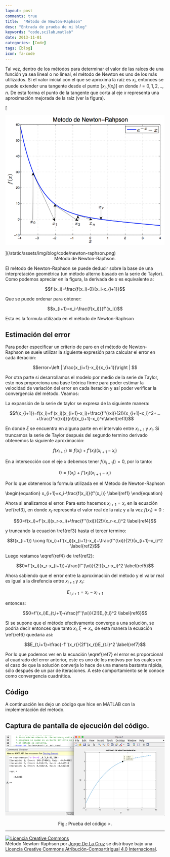 ```yaml
---
layout: post
comments: true
title:  "Método de Newton-Raphson"
desc: "Entrada de prueba de mi blog"
keywords: "code,scilab,matlab"
date: 2013-11-01
categories: [Code]
tags: [blog]
icon: fa-code
---
```


Tal vez, dentro de los métodos para determinar el valor de las raíces de una función ya sea lineal o no lineal, el método de Newton es uno de los más utilizados. Si el valor inicial con el que se aproxima  la raíz es $x_i$, entonces se puede extender una tangente desde el punto $[x_i,f(x_i)]$ en donde $i=0,1,2,..,n$. De esta forma el punto de la tangente que corta al eje $x$ representa una aproximación mejorada de la raíz (ver la figura).


[<center>
<img src="/static/assets/img/blog/code/newton-raphson.png" alt="Drawing" width= "650px"/>
</center>](/static/assets/img/blog/code/newton-raphson.png)
<div style="text-align:center">
Método de Newton-Raphson.
</div>



El método de Newton-Raphson se puede deducir sobre la base de una interpretación geométrica (un método alterno basado en la serie de Taylor). Como podemos apreciar en la figura, la derivada de $x$ es equivalente a:

$$f'(x_i)=\frac{f(x_i)-0}{x_i-x_{i+1}}$$

Que se puede ordenar para obtener:

$$x_{i+1}=x_i-\frac{f(x_i)}{f'(x_i)}$$

Esta es la formula utilizada en el método de Newton-Raphson

## <i class="fa fa-balance-scale"></i> Estimación del error

Para poder especificar un criterio de paro en el método de Newton-Raphson se suele utilizar la siguiente expresión para calcular el error en cada iteración:

$$error=\left | \frac{x_{i+1}-x_i}{x_{i+1}}\right | $$

Por otra parte si desarrollamos el modelo por medio de la serie de Taylor, esto nos proporciona una base teórica firme para poder estimar la velocidad de variación del error en cada iteración y así poder verificar la convergencia del método. Veamos:

La expansión de la serie de taylor se expresa de la siguiente manera:

$$f(x_{i+1})=f(x_i)+f'(x_i)(x_{i+1}-x_i)+\frac{f''(\xi)}{2!}(x_{i+1}-x_i)^2+... +\frac{f^n(\xi)}{n!}(x_{i+1}-x_i)^n\label{ref3}$$

En donde $\xi$ se encuentra en alguna parte en el intervalo entre $x_{i+1}$ y $x_i$. Si truncamos la serie de Taylor después del segundo termino derivado obtenemos la siguiente aproximación:

$$f(x_{i+1}) \cong f(x_i)+f'(x_i)(x_{i+1}-x_i)$$

En a intersección con el eje $x$ debemos tener $f(x_{i+1}))=0$, por lo tanto:

$$0 = f(x_i)+f'(x_i)(x_{i+1}-x_i)$$

Por lo que obtenemos la formula utilizada en el Método de Newton-Raphson

\begin{equation}
x_{i+1}=x_i-\frac{f(x_i)}{f'(x_i)} \label{ref1}
\end{equation}

Ahora si analizamos el error. Para esto hacemos $x_{i+1}=x_r$ en la ecuación \ref{ref3}, en donde $x_r$ representa el valor real de la raiz y a la vez $f(x_r)=0$ :

$$0=f(x_i)+f'(x_i)(x_r-x_i)+\frac{f''(\xi)}{2!}(x_r-x_i)^2 \label{ref4}$$

y truncando  la ecuación \ref{ref3} hasta el tercer termino:

$$f(x_{i+1}) \cong f(x_i)+f'(x_i)(x_{i+1}-x_i)+\frac{f''(\xi)}{2!}(x_{i+1}-x_i)^2 \label{ref2}$$

Luego restamos \eqref{ref4} de \ref{ref2}:


$$0=f'(x_i)(x_r-x_{i+1})+\frac{f''(\xi)}{2!}(x_r-x_i)^2 \label{ref5}$$

Ahora sabiendo que el error entre la aproximación del método y el valor real es igual a la direfencia entre $x_{i+1}$ y $x_r$:

$$E_{t,i+1}=x_r-x_{i+1}$$

entonces:

$$0=f'(x_i)E_{t,i+1}+\frac{f''(\xi)}{2!}E_{t,i}^2 \label{ref6}$$

Si se supone que el método efectivamente converge a una solución, se podría decir entonces que tanto $x_i, \xi \longrightarrow x_r$, de esta manera la ecuación \ref{ref6} quedaría así:

$$E_{t,i+1}=\frac{-f''(x_r)}{2f'(x_r)}E_{t.i}^2 \label{ref7}$$



Por lo que podemos ver en la ecuación \eqref{ref7} el error es proporcional al cuadrado del error anterior, este es uno de los motivos por los cuales en el caso de que la solución converja lo hace de una manera bastante rápida, sólo después de un par de iteraciones. A este comportamiento se le conoce como convergencia cuadrática.

## <i class="fa fa-code"></i> Código
A continuación les dejo un código que hice en MATLAB con la implementación del método.


<script src="https://gist.github.com/jdelacruz26/d25f750dd66e384a2c93cf22b8869db0.js"></script>


## <i class="fa fa-image"></i> Captura de pantalla de ejecución del código.
[<center><img src="/static/assets/img/blog/code/newton_proof.png" alt="Drawing" width= "550px"/></center>](/static/assets/img/blog/code/newton_proof.png)
<center>
Fig.: Prueba del código ></a>.
</center>


---

<a rel="license" href="http://creativecommons.org/licenses/by-sa/4.0/"><img alt="Licencia Creative Commons" style="border-width:0" src="https://i.creativecommons.org/l/by-sa/4.0/88x31.png" /></a><br /><span xmlns:dct="http://purl.org/dc/terms/" property="dct:title">Método Newton-Raphson</span> por <a xmlns:cc="http://creativecommons.org/ns#" href="https://jdelacruz26.github.io" property="cc:attributionName" rel="cc:attributionURL">Jorge De La Cruz</a> se distribuye bajo una <a rel="license" href="http://creativecommons.org/licenses/by-sa/4.0/">Licencia Creative Commons Atribución-CompartirIgual 4.0 Internacional</a>.
